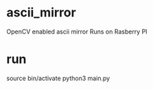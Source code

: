 # ascii_mirror
OpenCV enabled ascii mirror 
Runs on Rasberry PI

# run
source bin/activate
python3 main.py
